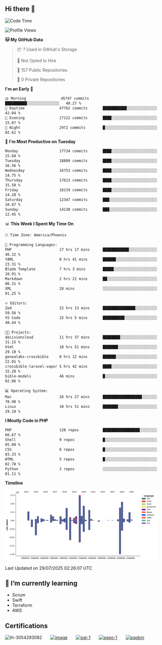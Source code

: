 ## Hi there 👋

<!--START_SECTION:waka-->
![Code Time](http://img.shields.io/badge/Code%20Time-11%2C458%20hrs%2026%20mins-blue)

![Profile Views](http://img.shields.io/badge/Profile%20Views-1-blue)

**🐱 My GitHub Data** 

> 📦 ? Used in GitHub's Storage 
 > 
> 🚫 Not Opted to Hire
 > 
> 📜 157 Public Repositories 
 > 
> 🔑 0 Private Repositories 
 > 
**I'm an Early 🐤** 

```text
🌞 Morning                45747 commits       ██████████░░░░░░░░░░░░░░░   40.27 % 
🌆 Daytime                47762 commits       ███████████░░░░░░░░░░░░░░   42.04 % 
🌃 Evening                17122 commits       ████░░░░░░░░░░░░░░░░░░░░░   15.07 % 
🌙 Night                  2972 commits        █░░░░░░░░░░░░░░░░░░░░░░░░   02.62 % 
```
📅 **I'm Most Productive on Tuesday** 

```text
Monday                   17724 commits       ████░░░░░░░░░░░░░░░░░░░░░   15.60 % 
Tuesday                  18809 commits       ████░░░░░░░░░░░░░░░░░░░░░   16.56 % 
Wednesday                16753 commits       ████░░░░░░░░░░░░░░░░░░░░░   14.75 % 
Thursday                 17613 commits       ████░░░░░░░░░░░░░░░░░░░░░   15.50 % 
Friday                   16219 commits       ████░░░░░░░░░░░░░░░░░░░░░   14.28 % 
Saturday                 12347 commits       ███░░░░░░░░░░░░░░░░░░░░░░   10.87 % 
Sunday                   14138 commits       ███░░░░░░░░░░░░░░░░░░░░░░   12.45 % 
```


📊 **This Week I Spent My Time On** 

```text
🕑︎ Time Zone: America/Phoenix

💬 Programming Languages: 
PHP                      17 hrs 17 mins      ████████████░░░░░░░░░░░░░   46.32 % 
YAML                     8 hrs 41 mins       ██████░░░░░░░░░░░░░░░░░░░   23.31 % 
Blade Template           7 hrs 3 mins        █████░░░░░░░░░░░░░░░░░░░░   18.91 % 
Markdown                 2 hrs 21 mins       ██░░░░░░░░░░░░░░░░░░░░░░░   06.31 % 
XML                      28 mins             ░░░░░░░░░░░░░░░░░░░░░░░░░   01.25 % 

🔥 Editors: 
Zed                      22 hrs 13 mins      ███████████████░░░░░░░░░░   59.56 % 
VS Code                  15 hrs 5 mins       ██████████░░░░░░░░░░░░░░░   40.44 % 

🐱‍💻 Projects: 
decisioncloud            11 hrs 37 mins      ████████░░░░░░░░░░░░░░░░░   31.15 % 
html                     10 hrs 51 mins      ███████░░░░░░░░░░░░░░░░░░   29.10 % 
genealabs-crossbible     8 hrs 12 mins       ██████░░░░░░░░░░░░░░░░░░░   22.01 % 
crossbible-laravel-vapor 5 hrs 42 mins       ████░░░░░░░░░░░░░░░░░░░░░   15.28 % 
bible-models             46 mins             █░░░░░░░░░░░░░░░░░░░░░░░░   02.06 % 

💻 Operating System: 
Mac                      26 hrs 27 mins      ██████████████████░░░░░░░   70.90 % 
Linux                    10 hrs 51 mins      ███████░░░░░░░░░░░░░░░░░░   29.10 % 
```

**I Mostly Code in PHP** 

```text
PHP                      120 repos           █████████████████░░░░░░░░   66.67 % 
Shell                    9 repos             █░░░░░░░░░░░░░░░░░░░░░░░░   05.00 % 
CSS                      6 repos             █░░░░░░░░░░░░░░░░░░░░░░░░   03.33 % 
HTML                     5 repos             █░░░░░░░░░░░░░░░░░░░░░░░░   02.78 % 
Python                   2 repos             ░░░░░░░░░░░░░░░░░░░░░░░░░   01.11 % 
```



**Timeline**

![Lines of Code chart](https://raw.githubusercontent.com/mikebronner/mikebronner/master/assets/bar_graph.png)


 Last Updated on 29/07/2025 02:26:07 UTC
<!--END_SECTION:waka-->

<!--
**mikebronner/mikebronner** is a ✨ _special_ ✨ repository because its `README.md` (this file) appears on your GitHub profile.

Here are some ideas to get you started:

- 🔭 I’m currently working on ...
- 🌱 I’m currently learning ...
- 👯 I’m looking to collaborate on ...
- 🤔 I’m looking for help with ...
- 💬 Ask me about ...
- 📫 How to reach me: ...
- 😄 Pronouns: ...
- ⚡ Fun fact: ...
-->

## 🌱 I’m currently learning

- Scrum
- Swift
- Terraform
- AWS

## Certifications

![th-3054293082](https://user-images.githubusercontent.com/1791050/208267034-c5006f82-ae89-41eb-9478-7106c5aba070.jpg)
&nbsp;&nbsp;&nbsp;&nbsp;&nbsp;
[![image](https://images.credly.com/size/100x100/images/a2790314-008a-4c3d-9553-f5e84eb359ba/image.png)](https://www.credly.com/users/mike-bronner)
&nbsp;&nbsp;&nbsp;&nbsp;&nbsp;
[![pal-1](https://images.credly.com/size/100x100/images/78c772ee-6b3c-4348-ac66-58ac5a2cf581/image.png)](https://www.credly.com/users/mike-bronner)
&nbsp;&nbsp;&nbsp;&nbsp;&nbsp;
[![pspo-1](https://images.credly.com/size/100x100/images/591762c5-fae7-49c6-b326-e1756979928d/image.png)](https://www.credly.com/users/mike-bronner)
&nbsp;&nbsp;&nbsp;&nbsp;&nbsp;
[![pspbm](https://images.credly.com/size/100x100/images/55a21a78-59af-4294-810e-e4014e9ca1be/image.png)](https://www.credly.com/users/mike-bronner)
